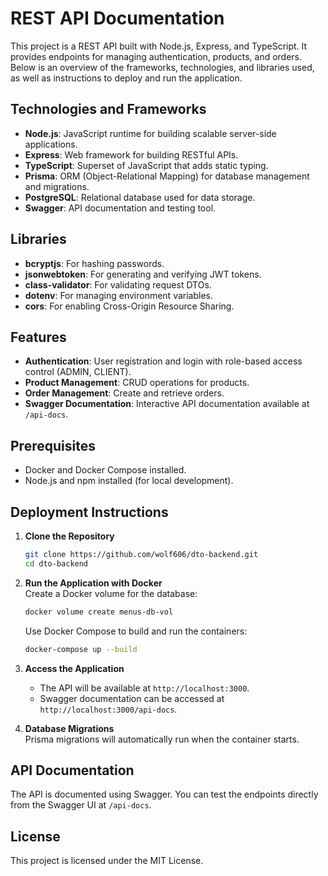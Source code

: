 # REST API Documentation  

This project is a REST API built with Node.js, Express, and TypeScript. It provides endpoints for managing authentication, products, and orders. Below is an overview of the frameworks, technologies, and libraries used, as well as instructions to deploy and run the application.  

## Technologies and Frameworks  

- **Node.js**: JavaScript runtime for building scalable server-side applications.  
- **Express**: Web framework for building RESTful APIs.  
- **TypeScript**: Superset of JavaScript that adds static typing.  
- **Prisma**: ORM (Object-Relational Mapping) for database management and migrations.  
- **PostgreSQL**: Relational database used for data storage.  
- **Swagger**: API documentation and testing tool.  

## Libraries  

- **bcryptjs**: For hashing passwords.  
- **jsonwebtoken**: For generating and verifying JWT tokens.  
- **class-validator**: For validating request DTOs.  
- **dotenv**: For managing environment variables.  
- **cors**: For enabling Cross-Origin Resource Sharing.  

## Features  

- **Authentication**: User registration and login with role-based access control (ADMIN, CLIENT).  
- **Product Management**: CRUD operations for products.  
- **Order Management**: Create and retrieve orders.  
- **Swagger Documentation**: Interactive API documentation available at `/api-docs`.  

## Prerequisites  

- Docker and Docker Compose installed.  
- Node.js and npm installed (for local development).  

## Deployment Instructions  

1. **Clone the Repository**  
    ```bash  
    git clone https://github.com/wolf606/dto-backend.git
    cd dto-backend  
    ```  

2. **Run the Application with Docker**  
    Create a Docker volume for the database:  
    ```bash
    docker volume create menus-db-vol
    ```

    Use Docker Compose to build and run the containers:  
    ```bash  
    docker-compose up --build  
    ```

3. **Access the Application**  
    - The API will be available at `http://localhost:3000`.  
    - Swagger documentation can be accessed at `http://localhost:3000/api-docs`.  

4. **Database Migrations**  
    Prisma migrations will automatically run when the container starts.  

## API Documentation  

The API is documented using Swagger. You can test the endpoints directly from the Swagger UI at `/api-docs`.  

## License  

This project is licensed under the MIT License.  
